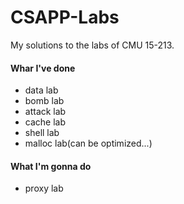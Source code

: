# CSAPP-Labs
My solutions to the labs of CMU 15-213.
#### Whar I've done 
* data lab
* bomb lab
* attack lab
* cache lab
* shell lab
* malloc lab(can be optimized...)
#### What I'm gonna do
* proxy lab